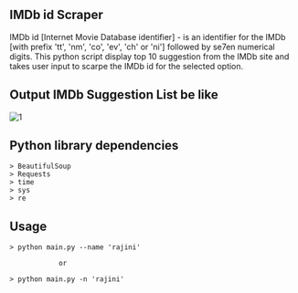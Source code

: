 IMDb id Scraper
------------------------------------------------------------------------------------------------------------------------------------------
IMDb id [Internet Movie Database identifier] - is an identifier for the IMDb [with prefix 'tt', 'nm', 'co', 'ev', 'ch' or 'ni'] followed by se7en numerical digits. This python script display top 10 suggestion from the IMDb site and takes user input to scarpe the IMDb id for the selected option.

Output IMDb Suggestion List be like
------------------------------------------------------------------------------------------------------------------------------------------
![1](https://user-images.githubusercontent.com/47944792/53692764-67bb0800-3dbb-11e9-8e4c-157c380d6375.PNG)

Python library dependencies
------------------------------------------------------------
    > BeautifulSoup
    > Requests
    > time
    > sys
    > re

Usage
------------------------------------------------------------
    > python main.py --name 'rajini'
    
                or 
    
    > python main.py -n 'rajini'

